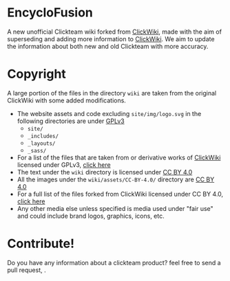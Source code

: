 # EncycloFusion
A new unofficial Clickteam wiki forked from [ClickWiki](https://github.com/ClickWiki/clickwiki.github.io), made with the aim of superseding and adding more information to [ClickWiki](https://github.com/ClickWiki/clickwiki.github.io).
We aim to update the information about both new and old Clickteam with more accuracy.

# Copyright
A large portion of the files in the directory `wiki` are taken from the original ClickWiki with some added modifications.
* The website assets and code excluding `site/img/logo.svg` in the following directories are under [GPLv3](/LICENSE-GPLv3)
	* `site/`
    * `_includes/`
    * `_layouts/`
    * `_sass/`
* For a list of the files that are taken from or derivative works of [ClickWiki](https://github.com/ClickWiki/clickwiki.github.io) licensed under GPLv3, [click here](/CLICKWIKI-FILELIST-GPL.md)
* The text under the `wiki` directory is licensed under [CC BY 4.0](/LICENSE-CC-BY-4.0)
* All the images under the `wiki/assets/CC-BY-4.0/` directory are [CC BY 4.0](/LICENSE-CC-BY-4.0)
* For a full list of the files forked from ClickWiki licensed under CC BY 4.0, [click here](/CLICKWIKI-FILELIST-CC.md)
* Any other media else unless specified is media used under "fair use" and could include brand logos, graphics, icons, etc.

# Contribute!
Do you have any information about a clickteam product? feel free to send a pull request, .